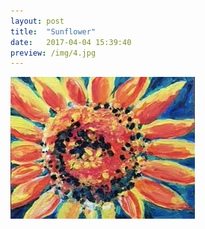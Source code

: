 ```yaml
---
layout: post
title:  "Sunflower"
date:   2017-04-04 15:39:40
preview: /img/4.jpg
---
```


![Picture 1](/img/4.jpg)
<!--sunflower-->
